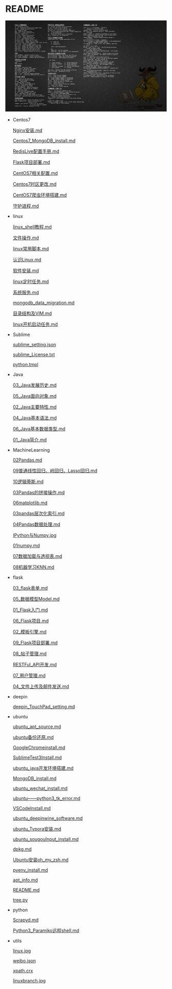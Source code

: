 # README

![avatar](./utils/linux.jpg)

- Centos7

    [Nginx安装.md](./Centos7/Nginx安装.md)

    [Centos7_MongoDB_install.md](./Centos7/Centos7_MongoDB_install.md)

    [RedisLive配置手册.md](./Centos7/RedisLive配置手册.md)

    [Flask项目部署.md](./Centos7/Flask项目部署.md)

    [CentOS7相关配置.md](./Centos7/CentOS7相关配置.md)

    [Centos7时区更改.md](./Centos7/Centos7时区更改.md)

    [CentOS7爬虫环境搭建.md](./Centos7/CentOS7爬虫环境搭建.md)

    [守护进程.md](./Centos7/守护进程.md)

- linux

    [linux_shell教程.md](./linux/linux_shell教程.md)

    [文件操作.md](./linux/文件操作.md)

    [linux常用脚本.md](./linux/linux常用脚本.md)

    [认识Linux.md](./linux/认识Linux.md)

    [软件安装.md](./linux/软件安装.md)

    [linux定时任务.md](./linux/linux定时任务.md)

    [系统服务.md](./linux/系统服务.md)

    [mongodb_data_migration.md](./linux/mongodb_data_migration.md)

    [目录结构及VIM.md](./linux/目录结构及VIM.md)

    [linux开机启动任务.md](./linux/linux开机启动任务.md)

- Sublime

    [sublime_setting.json](./Sublime/sublime_setting.json)

    [sublime_License.txt](./Sublime/sublime_License.txt)

    [python.tmpl](./Sublime/python.tmpl)

- Java

    [03_Java发展历史.md](./Java/03_Java发展历史.md)

    [05_Java面向对象.md](./Java/05_Java面向对象.md)

    [02_Java主要特性.md](./Java/02_Java主要特性.md)

    [04_Java基本语法.md](./Java/04_Java基本语法.md)

    [06_Java基本数据类型.md](./Java/06_Java基本数据类型.md)

    [01_Java简介.md](./Java/01_Java简介.md)

- MachineLearning

    [02Pandas.md](./MachineLearning/02Pandas.md)

    [09普通线性回归、岭回归、Lasso回归.md](./MachineLearning/09普通线性回归、岭回归、Lasso回归.md)

    [10逻辑蒂斯.md](./MachineLearning/10逻辑蒂斯.md)

    [03Pandas的拼接操作.md](./MachineLearning/03Pandas的拼接操作.md)

    [06matplotlib.md](./MachineLearning/06matplotlib.md)

    [03pandas层次化索引.md](./MachineLearning/03pandas层次化索引.md)

    [04Pandas数据处理.md](./MachineLearning/04Pandas数据处理.md)

    [IPython与Numpy.jpg](./MachineLearning/IPython与Numpy.jpg)

    [01numpy.md](./MachineLearning/01numpy.md)

    [07数据加载与透视表.md](./MachineLearning/07数据加载与透视表.md)

    [08机器学习KNN.md](./MachineLearning/08机器学习KNN.md)

- flask

    [03_flask表单.md](./flask/03_flask表单.md)

    [05_数据模型Model.md](./flask/05_数据模型Model.md)

    [01_Flask入门.md](./flask/01_Flask入门.md)

    [06_Flask项目.md](./flask/06_Flask项目.md)

    [02_模板引擎.md](./flask/02_模板引擎.md)

    [09_Flask项目部署.md](./flask/09_Flask项目部署.md)

    [08_帖子管理.md](./flask/08_帖子管理.md)

    [RESTFul_API开发.md](./flask/RESTFul_API开发.md)

    [07_用户管理.md](./flask/07_用户管理.md)

    [04_文件上传及邮件发送.md](./flask/04_文件上传及邮件发送.md)

- deepin

    [deepin_TouchPad_setting.md](./deepin/deepin_TouchPad_setting.md)

- ubuntu

    [ubuntu_apt_source.md](./ubuntu/ubuntu_apt_source.md)

    [ubuntu备份还原.md](./ubuntu/ubuntu备份还原.md)

    [GoogleChromeinstall.md](./ubuntu/GoogleChromeinstall.md)

    [SublimeTest3Install.md](./ubuntu/SublimeTest3Install.md)

    [ubuntu_java开发环境搭建.md](./ubuntu/ubuntu_java开发环境搭建.md)

    [MongoDB_install.md](./ubuntu/MongoDB_install.md)

    [ubuntu_wechat_install.md](./ubuntu/ubuntu_wechat_install.md)

    [ubuntu——python3_tk_error.md](./ubuntu/ubuntu——python3_tk_error.md)

    [VSCodeInstall.md](./ubuntu/VSCodeInstall.md)

    [ubuntu_deepinwine_software.md](./ubuntu/ubuntu_deepinwine_software.md)

    [ubuntu_Typora安装.md](./ubuntu/ubuntu_Typora安装.md)

    [ubuntu_sougouInput_install.md](./ubuntu/ubuntu_sougouInput_install.md)

    [dpkg.md](./ubuntu/dpkg.md)

    [Ubuntu安装oh_my_zsh.md](./ubuntu/Ubuntu安装oh_my_zsh.md)

    [pyenv_install.md](./ubuntu/pyenv_install.md)

    [apt_info.md](./ubuntu/apt_info.md)

    [README.md](./README.md)

    [tree.py](./tree.py)

- python

    [Scrapyd.md](./python/Scrapyd.md)

    [Python3_Paramiko远程shell.md](./python/Python3_Paramiko远程shell.md)

- utils

    [linux.jpg](./utils/linux.jpg)

    [weibo.json](./utils/weibo.json)

    [xpath.crx](./utils/xpath.crx)

    [linuxbranch.jpg](./utils/linuxbranch.jpg)

